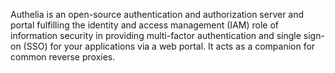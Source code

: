 Authelia is an open-source authentication and authorization server and portal fulfilling the identity and access management (IAM) role of information security in providing multi-factor authentication and single sign-on (SSO) for your applications via a web portal. It acts as a companion for common reverse proxies.
